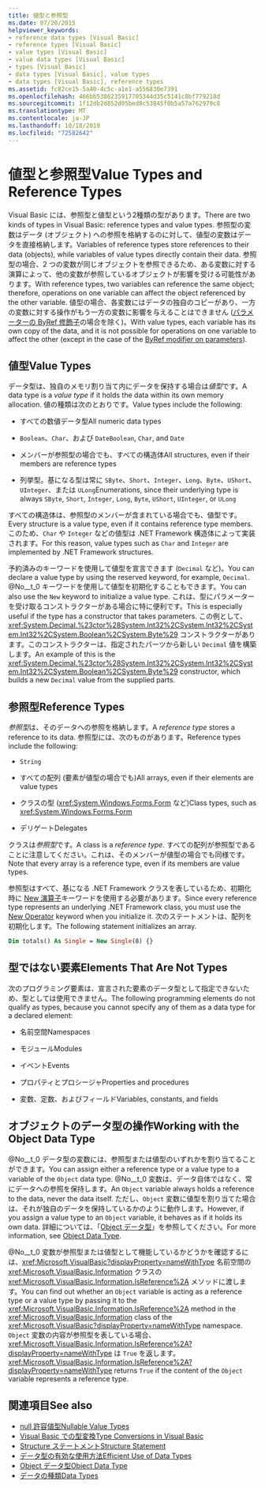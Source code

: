 ```yaml
---
title: 値型と参照型
ms.date: 07/20/2015
helpviewer_keywords:
- reference data types [Visual Basic]
- reference types [Visual Basic]
- value types [Visual Basic]
- value data types [Visual Basic]
- types [Visual Basic]
- data types [Visual Basic], value types
- data types [Visual Basic], reference types
ms.assetid: fc82ce15-5a40-4c5c-a1e1-a556830e7391
ms.openlocfilehash: 466bb5386235917705344d35c5141c8bf779218d
ms.sourcegitcommit: 1f12db2d852d05bed8c53845f0b5a57a762979c8
ms.translationtype: MT
ms.contentlocale: ja-JP
ms.lasthandoff: 10/18/2019
ms.locfileid: "72582642"
---
```

# <a name="value-types-and-reference-types"></a><span data-ttu-id="f51ce-102">値型と参照型</span><span class="sxs-lookup"><span data-stu-id="f51ce-102">Value Types and Reference Types</span></span>
<span data-ttu-id="f51ce-103">Visual Basic には、参照型と値型という2種類の型があります。</span><span class="sxs-lookup"><span data-stu-id="f51ce-103">There are two kinds of types in Visual Basic: reference types and value types.</span></span> <span data-ttu-id="f51ce-104">参照型の変数はデータ (オブジェクト) への参照を格納するのに対して、値型の変数はデータを直接格納します。</span><span class="sxs-lookup"><span data-stu-id="f51ce-104">Variables of reference types store references to their data (objects), while variables of value types directly contain their data.</span></span> <span data-ttu-id="f51ce-105">参照型の場合、2 つの変数が同じオブジェクトを参照できるため、ある変数に対する演算によって、他の変数が参照しているオブジェクトが影響を受ける可能性があります。</span><span class="sxs-lookup"><span data-stu-id="f51ce-105">With reference types, two variables can reference the same object; therefore, operations on one variable can affect the object referenced by the other variable.</span></span> <span data-ttu-id="f51ce-106">値型の場合、各変数にはデータの独自のコピーがあり、一方の変数に対する操作がもう一方の変数に影響を与えることはできません ([パラメーターの ByRef 修飾子](../../../language-reference/modifiers/byref.md)の場合を除く)。</span><span class="sxs-lookup"><span data-stu-id="f51ce-106">With value types, each variable has its own copy of the data, and it is not possible for operations on one variable to affect the other (except in the case of the [ByRef modifier on parameters](../../../language-reference/modifiers/byref.md)).</span></span>
  
## <a name="value-types"></a><span data-ttu-id="f51ce-107">値型</span><span class="sxs-lookup"><span data-stu-id="f51ce-107">Value Types</span></span>  
 <span data-ttu-id="f51ce-108">データ型は、独自のメモリ割り当て内にデータを保持する場合は*値型*です。</span><span class="sxs-lookup"><span data-stu-id="f51ce-108">A data type is a *value type* if it holds the data within its own memory allocation.</span></span> <span data-ttu-id="f51ce-109">値の種類は次のとおりです。</span><span class="sxs-lookup"><span data-stu-id="f51ce-109">Value types include the following:</span></span>  
  
- <span data-ttu-id="f51ce-110">すべての数値データ型</span><span class="sxs-lookup"><span data-stu-id="f51ce-110">All numeric data types</span></span>  
  
- <span data-ttu-id="f51ce-111">`Boolean`、`Char`、および `Date`</span><span class="sxs-lookup"><span data-stu-id="f51ce-111">`Boolean`, `Char`, and `Date`</span></span>  
  
- <span data-ttu-id="f51ce-112">メンバーが参照型の場合でも、すべての構造体</span><span class="sxs-lookup"><span data-stu-id="f51ce-112">All structures, even if their members are reference types</span></span>  
  
- <span data-ttu-id="f51ce-113">列挙型。基になる型は常に `SByte`、`Short`、`Integer`、`Long`、`Byte`、`UShort`、`UInteger`、または `ULong`</span><span class="sxs-lookup"><span data-stu-id="f51ce-113">Enumerations, since their underlying type is always `SByte`, `Short`, `Integer`, `Long`, `Byte`, `UShort`, `UInteger`, or `ULong`</span></span>  
  
 <span data-ttu-id="f51ce-114">すべての構造体は、参照型のメンバーが含まれている場合でも、値型です。</span><span class="sxs-lookup"><span data-stu-id="f51ce-114">Every structure is a value type, even if it contains reference type members.</span></span> <span data-ttu-id="f51ce-115">このため、`Char` や `Integer` などの値型は .NET Framework 構造体によって実装されます。</span><span class="sxs-lookup"><span data-stu-id="f51ce-115">For this reason, value types such as `Char` and `Integer` are implemented by .NET Framework structures.</span></span>  
  
 <span data-ttu-id="f51ce-116">予約済みのキーワードを使用して値型を宣言できます (`Decimal` など)。</span><span class="sxs-lookup"><span data-stu-id="f51ce-116">You can declare a value type by using the reserved keyword, for example, `Decimal`.</span></span> <span data-ttu-id="f51ce-117">@No__t_0 キーワードを使用して値型を初期化することもできます。</span><span class="sxs-lookup"><span data-stu-id="f51ce-117">You can also use the `New` keyword to initialize a value type.</span></span> <span data-ttu-id="f51ce-118">これは、型にパラメーターを受け取るコンストラクターがある場合に特に便利です。</span><span class="sxs-lookup"><span data-stu-id="f51ce-118">This is especially useful if the type has a constructor that takes parameters.</span></span> <span data-ttu-id="f51ce-119">この例として、<xref:System.Decimal.%23ctor%28System.Int32%2CSystem.Int32%2CSystem.Int32%2CSystem.Boolean%2CSystem.Byte%29> コンストラクターがあります。このコンストラクターは、指定されたパーツから新しい `Decimal` 値を構築します。</span><span class="sxs-lookup"><span data-stu-id="f51ce-119">An example of this is the <xref:System.Decimal.%23ctor%28System.Int32%2CSystem.Int32%2CSystem.Int32%2CSystem.Boolean%2CSystem.Byte%29> constructor, which builds a new `Decimal` value from the supplied parts.</span></span>  
  
## <a name="reference-types"></a><span data-ttu-id="f51ce-120">参照型</span><span class="sxs-lookup"><span data-stu-id="f51ce-120">Reference Types</span></span>  
 <span data-ttu-id="f51ce-121">*参照型*は、そのデータへの参照を格納します。</span><span class="sxs-lookup"><span data-stu-id="f51ce-121">A *reference type* stores a reference to its data.</span></span> <span data-ttu-id="f51ce-122">参照型には、次のものがあります。</span><span class="sxs-lookup"><span data-stu-id="f51ce-122">Reference types include the following:</span></span>  
  
- `String`  
  
- <span data-ttu-id="f51ce-123">すべての配列 (要素が値型の場合でも)</span><span class="sxs-lookup"><span data-stu-id="f51ce-123">All arrays, even if their elements are value types</span></span>  
  
- <span data-ttu-id="f51ce-124">クラスの型 (<xref:System.Windows.Forms.Form> など)</span><span class="sxs-lookup"><span data-stu-id="f51ce-124">Class types, such as <xref:System.Windows.Forms.Form></span></span>  
  
- <span data-ttu-id="f51ce-125">デリゲート</span><span class="sxs-lookup"><span data-stu-id="f51ce-125">Delegates</span></span>  
  
 <span data-ttu-id="f51ce-126">クラスは*参照型*です。</span><span class="sxs-lookup"><span data-stu-id="f51ce-126">A class is a *reference type*.</span></span> <span data-ttu-id="f51ce-127">すべての配列が参照型であることに注意してください。これは、そのメンバーが値型の場合でも同様です。</span><span class="sxs-lookup"><span data-stu-id="f51ce-127">Note that every array is a reference type, even if its members are value types.</span></span>  
  
 <span data-ttu-id="f51ce-128">参照型はすべて、基になる .NET Framework クラスを表しているため、初期化時に [New 演算子](../../../../visual-basic/language-reference/operators/new-operator.md)キーワードを使用する必要があります。</span><span class="sxs-lookup"><span data-stu-id="f51ce-128">Since every reference type represents an underlying .NET Framework class, you must use the [New Operator](../../../../visual-basic/language-reference/operators/new-operator.md) keyword when you initialize it.</span></span> <span data-ttu-id="f51ce-129">次のステートメントは、配列を初期化します。</span><span class="sxs-lookup"><span data-stu-id="f51ce-129">The following statement initializes an array.</span></span>  
  
```vb  
Dim totals() As Single = New Single(8) {}  
```  
  
## <a name="elements-that-are-not-types"></a><span data-ttu-id="f51ce-130">型ではない要素</span><span class="sxs-lookup"><span data-stu-id="f51ce-130">Elements That Are Not Types</span></span>  
 <span data-ttu-id="f51ce-131">次のプログラミング要素は、宣言された要素のデータ型として指定できないため、型としては使用できません。</span><span class="sxs-lookup"><span data-stu-id="f51ce-131">The following programming elements do not qualify as types, because you cannot specify any of them as a data type for a declared element:</span></span>  
  
- <span data-ttu-id="f51ce-132">名前空間</span><span class="sxs-lookup"><span data-stu-id="f51ce-132">Namespaces</span></span>  
  
- <span data-ttu-id="f51ce-133">モジュール</span><span class="sxs-lookup"><span data-stu-id="f51ce-133">Modules</span></span>  
  
- <span data-ttu-id="f51ce-134">イベント</span><span class="sxs-lookup"><span data-stu-id="f51ce-134">Events</span></span>  
  
- <span data-ttu-id="f51ce-135">プロパティとプロシージャ</span><span class="sxs-lookup"><span data-stu-id="f51ce-135">Properties and procedures</span></span>  
  
- <span data-ttu-id="f51ce-136">変数、定数、およびフィールド</span><span class="sxs-lookup"><span data-stu-id="f51ce-136">Variables, constants, and fields</span></span>  
  
## <a name="working-with-the-object-data-type"></a><span data-ttu-id="f51ce-137">オブジェクトのデータ型の操作</span><span class="sxs-lookup"><span data-stu-id="f51ce-137">Working with the Object Data Type</span></span>  
 <span data-ttu-id="f51ce-138">@No__t_0 データ型の変数には、参照型または値型のいずれかを割り当てることができます。</span><span class="sxs-lookup"><span data-stu-id="f51ce-138">You can assign either a reference type or a value type to a variable of the `Object` data type.</span></span> <span data-ttu-id="f51ce-139">@No__t_0 変数は、データ自体ではなく、常にデータへの参照を保持します。</span><span class="sxs-lookup"><span data-stu-id="f51ce-139">An `Object` variable always holds a reference to the data, never the data itself.</span></span> <span data-ttu-id="f51ce-140">ただし、`Object` 変数に値型を割り当てた場合は、それが独自のデータを保持しているかのように動作します。</span><span class="sxs-lookup"><span data-stu-id="f51ce-140">However, if you assign a value type to an `Object` variable, it behaves as if it holds its own data.</span></span> <span data-ttu-id="f51ce-141">詳細については、「[Object データ型](../../../../visual-basic/language-reference/data-types/object-data-type.md)」を参照してください。</span><span class="sxs-lookup"><span data-stu-id="f51ce-141">For more information, see [Object Data Type](../../../../visual-basic/language-reference/data-types/object-data-type.md).</span></span>  
  
 <span data-ttu-id="f51ce-142">@No__t_0 変数が参照型または値型として機能しているかどうかを確認するには、<xref:Microsoft.VisualBasic?displayProperty=nameWithType> 名前空間の <xref:Microsoft.VisualBasic.Information> クラスの <xref:Microsoft.VisualBasic.Information.IsReference%2A> メソッドに渡します。</span><span class="sxs-lookup"><span data-stu-id="f51ce-142">You can find out whether an `Object` variable is acting as a reference type or a value type by passing it to the <xref:Microsoft.VisualBasic.Information.IsReference%2A> method in the <xref:Microsoft.VisualBasic.Information> class of the <xref:Microsoft.VisualBasic?displayProperty=nameWithType> namespace.</span></span> <span data-ttu-id="f51ce-143">`Object` 変数の内容が参照型を表している場合、<xref:Microsoft.VisualBasic.Information.IsReference%2A?displayProperty=nameWithType> は `True` を返します。</span><span class="sxs-lookup"><span data-stu-id="f51ce-143"><xref:Microsoft.VisualBasic.Information.IsReference%2A?displayProperty=nameWithType> returns `True` if the content of the `Object` variable represents a reference type.</span></span>  
  
## <a name="see-also"></a><span data-ttu-id="f51ce-144">関連項目</span><span class="sxs-lookup"><span data-stu-id="f51ce-144">See also</span></span>

- [<span data-ttu-id="f51ce-145">null 許容値型</span><span class="sxs-lookup"><span data-stu-id="f51ce-145">Nullable Value Types</span></span>](../../../../visual-basic/programming-guide/language-features/data-types/nullable-value-types.md)
- [<span data-ttu-id="f51ce-146">Visual Basic での型変換</span><span class="sxs-lookup"><span data-stu-id="f51ce-146">Type Conversions in Visual Basic</span></span>](../../../../visual-basic/programming-guide/language-features/data-types/type-conversions.md)
- [<span data-ttu-id="f51ce-147">Structure ステートメント</span><span class="sxs-lookup"><span data-stu-id="f51ce-147">Structure Statement</span></span>](../../../../visual-basic/language-reference/statements/structure-statement.md)
- [<span data-ttu-id="f51ce-148">データ型の有効な使用方法</span><span class="sxs-lookup"><span data-stu-id="f51ce-148">Efficient Use of Data Types</span></span>](../../../../visual-basic/programming-guide/language-features/data-types/efficient-use-of-data-types.md)
- [<span data-ttu-id="f51ce-149">Object データ型</span><span class="sxs-lookup"><span data-stu-id="f51ce-149">Object Data Type</span></span>](../../../../visual-basic/language-reference/data-types/object-data-type.md)
- [<span data-ttu-id="f51ce-150">データの種類</span><span class="sxs-lookup"><span data-stu-id="f51ce-150">Data Types</span></span>](../../../../visual-basic/programming-guide/language-features/data-types/index.md)
